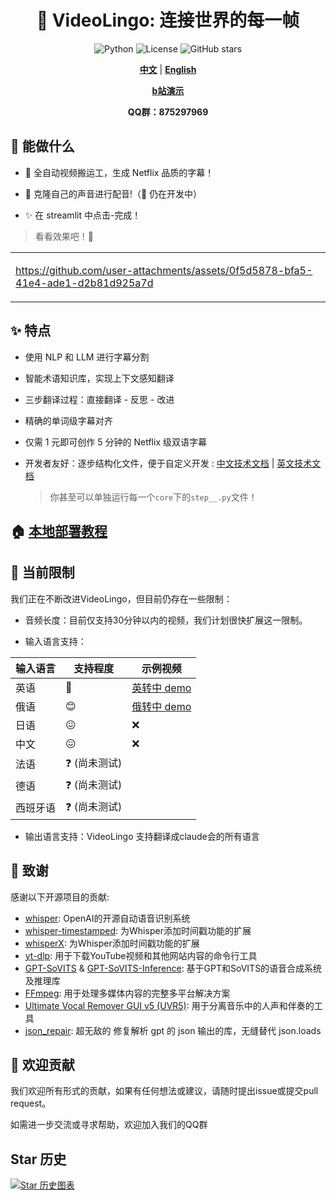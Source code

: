 <div align="center">

# 🌉 VideoLingo: 连接世界的每一帧

![Python](https://img.shields.io/badge/python-v3.12-blue.svg)
![License](https://img.shields.io/badge/license-MIT-green.svg)
![GitHub stars](https://img.shields.io/github/stars/Huanshere/VideoLingo.svg)

[**中文**](README.md) | [**English**](README.en.md)

[**b站演示**](https://www.bilibili.com/video/BV1QsYXeGEPP/)

**QQ群：875297969**

</div>

## 🌟 能做什么

- 🍖 全自动视频搬运工，生成 Netflix 品质的字幕！

- 🎤 克隆自己的声音进行配音!（🚧 仍在开发中）

- ✨ 在 streamlit 中点击-完成！

> 看看效果吧！💪

<table>
<tr>
<td width="60%">

https://github.com/user-attachments/assets/0f5d5878-bfa5-41e4-ade1-d2b81d925a7d

</td>
</tr>
</table>

## ✨ 特点

- 使用 NLP 和 LLM 进行字幕分割

- 智能术语知识库，实现上下文感知翻译

- 三步翻译过程：直接翻译 - 反思 - 改进

- 精确的单词级字幕对齐

- 仅需 1 元即可创作 5 分钟的 Netflix 级双语字幕

- 开发者友好：逐步结构化文件，便于自定义开发 : [中文技术文档](./docs/README_guide_zh.md) | [英文技术文档](./docs/README_guide_en.md) 
    > 你甚至可以单独运行每一个`core`下的`step__.py`文件！   


## 🏠 [本地部署教程](./docs/install_locally_zh.md)

## 🚧 当前限制

我们正在不断改进VideoLingo，但目前仍存在一些限制：

- 音频长度：目前仅支持30分钟以内的视频，我们计划很快扩展这一限制。

- 输入语言支持：

| 输入语言 | 支持程度 | 示例视频 |
|---------|---------|---------|
| 英语 | 🤩 | [英转中 demo](https://github.com/user-attachments/assets/127373bb-c152-4b7a-8d9d-e586b2c62b4b)  |
| 俄语 | 😊 | [俄转中 demo](https://github.com/user-attachments/assets/25264b5b-6931-4d39-948c-5a1e4ce42fa7) |
| 日语 | 😖 | ❌ |
| 中文 | 😖 | ❌ |
| 法语 | ❓ (尚未测试) |  |
| 德语 | ❓ (尚未测试) |  |
| 西班牙语 | ❓ (尚未测试) |  |

- 输出语言支持：VideoLingo 支持翻译成claude会的所有语言

## 🙏 致谢

感谢以下开源项目的贡献:

- [whisper](https://github.com/openai/whisper): OpenAI的开源自动语音识别系统
- [whisper-timestamped](https://github.com/linto-ai/whisper-timestamped): 为Whisper添加时间戳功能的扩展
- [whisperX](https://github.com/m-bain/whisperX): 为Whisper添加时间戳功能的扩展
- [yt-dlp](https://github.com/yt-dlp/yt-dlp): 用于下载YouTube视频和其他网站内容的命令行工具
- [GPT-SoVITS](https://github.com/RVC-Project/GPT-SoVITS) & [GPT-SoVITS-Inference](https://github.com/X-T-E-R/GPT-SoVITS-Inference): 基于GPT和SoVITS的语音合成系统及推理库
- [FFmpeg](https://github.com/FFmpeg/FFmpeg): 用于处理多媒体内容的完整多平台解决方案
- [Ultimate Vocal Remover GUI v5 (UVR5)](https://github.com/Anjok07/ultimatevocalremovergui): 用于分离音乐中的人声和伴奏的工具
- [json_repair](https://github.com/mangiucugna/json_repair): 超无敌的 修复解析 gpt 的 json 输出的库，无缝替代 json.loads

## 🤝 欢迎贡献

我们欢迎所有形式的贡献，如果有任何想法或建议，请随时提出issue或提交pull request。

如需进一步交流或寻求帮助，欢迎加入我们的QQ群

## Star 历史

[![Star 历史图表](https://api.star-history.com/svg?repos=Huanshere/VideoLingo&type=Timeline)](https://star-history.com/#Huanshere/VideoLingo)

